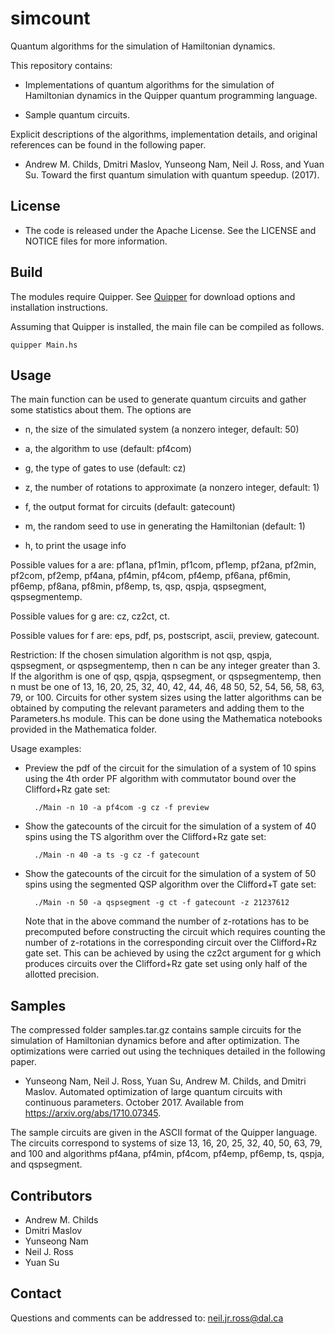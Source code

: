 # simcount

Quantum algorithms for the simulation of Hamiltonian dynamics.

This repository contains:

* Implementations of quantum algorithms for the simulation of
  Hamiltonian dynamics in the Quipper quantum programming language.

* Sample quantum circuits.

Explicit descriptions of the algorithms, implementation details, and
original references can be found in the following paper.

* Andrew M. Childs, Dmitri Maslov, Yunseong Nam, Neil J. Ross, and
  Yuan Su. Toward the first quantum simulation with quantum
  speedup. (2017).

## License

* The code is released under the Apache License. See the LICENSE and
  NOTICE files for more information.

## Build

The modules require Quipper. See
[Quipper](http://www.mathstat.dal.ca/~selinger/quipper/) for download
options and installation instructions.

Assuming that Quipper is installed, the main file can be compiled as
follows.

    quipper Main.hs

## Usage

The main function can be used to generate quantum circuits and gather
some statistics about them. The options are

* n, the size of the simulated system (a nonzero integer, default: 50)

* a, the algorithm to use (default: pf4com)

* g, the type of gates to use (default: cz)

* z, the number of rotations to approximate (a nonzero integer,
  default: 1)

* f, the output format for circuits (default: gatecount)

* m, the random seed to use in generating the Hamiltonian (default: 1)

* h, to print the usage info

Possible values for a are: pf1ana, pf1min, pf1com, pf1emp, pf2ana,
pf2min, pf2com, pf2emp, pf4ana, pf4min, pf4com, pf4emp, pf6ana,
pf6min, pf6emp, pf8ana, pf8min, pf8emp, ts, qsp, qspja, qspsegment,
qspsegmentemp.

Possible values for g are: cz, cz2ct, ct.

Possible values for f are: eps, pdf, ps, postscript, ascii, preview,
gatecount.

Restriction: If the chosen simulation algorithm is not qsp, qspja,
qspsegment, or qspsegmentemp, then n can be any integer greater than
3. If the algorithm is one of qsp, qspja, qspsegment, or
qspsegmentemp, then n must be one of 13, 16, 20, 25, 32, 40, 42, 44,
46, 48 50, 52, 54, 56, 58, 63, 79, or 100. Circuits for other system
sizes using the latter algorithms can be obtained by computing the
relevant parameters and adding them to the Parameters.hs module. This
can be done using the Mathematica notebooks provided in the
Mathematica folder.

Usage examples:

* Preview the pdf of the circuit for the simulation of a system of 10
  spins using the 4th order PF algorithm with commutator bound over
  the Clifford+Rz gate set:

        ./Main -n 10 -a pf4com -g cz -f preview

* Show the gatecounts of the circuit for the simulation of a system of
  40 spins using the TS algorithm over the Clifford+Rz gate set:

        ./Main -n 40 -a ts -g cz -f gatecount

* Show the gatecounts of the circuit for the simulation of a system of
  50 spins using the segmented QSP algorithm over the Clifford+T gate
  set:

        ./Main -n 50 -a qspsegment -g ct -f gatecount -z 21237612

  Note that in the above command the number of z-rotations has to be
  precomputed before constructing the circuit which requires counting
  the number of z-rotations in the corresponding circuit over the
  Clifford+Rz gate set. This can be achieved by using the cz2ct
  argument for g which produces circuits over the Clifford+Rz gate set
  using only half of the allotted precision.

## Samples

The compressed folder samples.tar.gz contains sample circuits for the
simulation of Hamiltonian dynamics before and after optimization. The
optimizations were carried out using the techniques detailed in the
following paper.

* Yunseong Nam, Neil J. Ross, Yuan Su, Andrew M. Childs, and Dmitri
  Maslov. Automated optimization of large quantum circuits with
  continuous parameters. October 2017. Available from
  https://arxiv.org/abs/1710.07345.

The sample circuits are given in the ASCII format of the Quipper
language. The circuits correspond to systems of size 13, 16, 20, 25,
32, 40, 50, 63, 79, and 100 and algorithms pf4ana, pf4min, pf4com,
pf4emp, pf6emp, ts, qspja, and qspsegment.

## Contributors

* Andrew M. Childs
* Dmitri Maslov
* Yunseong Nam
* Neil J. Ross
* Yuan Su

## Contact

Questions and comments can be addressed to: neil.jr.ross@dal.ca